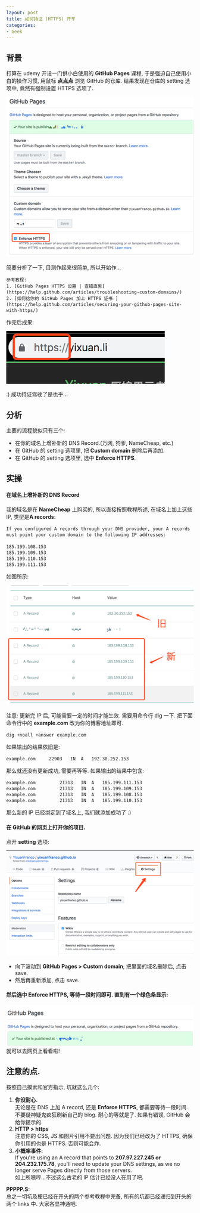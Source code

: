 ```yaml
---
layout: post
title: 如何持证 (HTTPS) 开车
categories:
- Geek
---
```



## 背景

打算在 udemy 开设一门供小白使用的 **GitHub Pages** 课程, 于是强迫自己使用小白的操作习惯, 用鼠标 **点点点** 浏览 GitHub 的仓库. 结果发现在仓库的 setting 选项中, 竟然有强制设置 HTTPS 选项了.   

![GitHubPagesHttps](/images/https.png)

简要分析了一下, 目测作起来很简单, 所以开始作...

    参考教程:
    1. [GitHub Pages HTTPS 设置 | 查错直男](https://help.github.com/articles/troubleshooting-custom-domains/)
    2. [如何给你的 GitHub Pages 加上 HTTPS 证书 ](https://help.github.com/articles/securing-your-github-pages-site-with-https/)

作完后成果:

![driveWithHttps.png](/images/driveWithHttps.png)

:) 成功持证驾驶了是也乎...

## 分析

主要的流程貌似只有三个:  
- 在你的域名上增补新的 DNS Record.(万网, 狗爹, NameCheap, etc.)
- 在 GitHub 的 setting 选项里, 把 **Custom domain** 删除后再添加.
- 在 GitHub 的 setting 选项里, 选中 **Enforce HTTPS**.

## 实操

#### 在域名上增补新的 DNS Record

我的域名是在 **NameCheap** 上购买的, 所以直接按照教程所述, 在域名上加上这些 IP, 类型是**A records**:

    If you configured A records through your DNS provider, your A records must point your custom domain to the following IP addresses:

    185.199.108.153
    185.199.109.153
    185.199.110.153
    185.199.111.153

如图所示:  

![newDNS](/images/newDNS.png)

注意: 更新完 IP 后, 可能需要一定的时间才能生效. 需要用命令行 dig 一下. 把下面命令行中的 **example.com** 改为你的博客地址即可.  

    dig +noall +answer example.com

如果输出的结果依旧是:

    example.com		22903	IN	A	192.30.252.153

那么就还没有更新成功, 需要再等等. 如果输出的结果中包含:

    example.com			21313	IN	A	185.199.111.153
    example.com			21313	IN	A	185.199.109.153
    example.com			21313	IN	A	185.199.108.153
    example.com			21313	IN	A	185.199.110.153

那么新的 IP 已经绑定到了域名上, 我们就添加成功了 :)    


####  在 GitHub 的网页上打开你的项目.  

点开 **setting** 选项:  

![setting](/images/setting.png)

- 向下滚动到 **GitHub Pages > Custom domain**, 把里面的域名删除后, 点击 save.  
- 然后再重新添加, 点击 save.  

####  然后选中 **Enforce HTTPS**, 等待一段时间即可. 直到有一个绿色条显示:  
![publishe](/images/published.png)
就可以去网页上看看啦!

## 注意的点.

按照自己摸索和官方指示, 坑就这么几个:  

1. **你没耐心.**  
无论是在 DNS 上加 A record, 还是 **Enforce HTTPS**, 都需要等待一段时间. 不要疑神疑鬼疯狂刷新自己的 blog. 耐心的等就是了. 如果有错误, GitHub 会给你提示的.
2. **HTTP > https**  
注意你的 CSS, JS 和图片引用不要出问题. 因为我们已经改为了 HTTPS, 确保你引用的也是 HTTPS. 否则可能会炸.
3. **小概率事件:**    
If you're using an A record that points to **207.97.227.245 or 204.232.175.78**, you'll need to update your DNS settings, as we no longer serve Pages directly from those servers.  
如上所嗯哼...不过这么古老的 IP 估计已经没人在用了吧.



**PPPPP.S:**   
总之一切坑及梗已经在开头的两个参考教程中完备, 所有的坑都已经递归到开头的两个 links 中. 大家各显神通吧.
